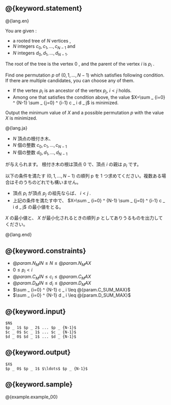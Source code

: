 ## @{keyword.statement}

@{lang.en}

You are given :

* a rooted tree of $N$ vertices ,
* $N$ integers $c _ 0 , c _ 1 , \dots , c _ {N-1}$ and
* $N$ integers $d _ 0 , d _ 1 , \dots , d _ {N-1}$.

The root of the tree is the vertex $0$ , and the parent of the vertex $i$ is $p _ i$ .

Find one permutation $p$ of $(0,1,\dots ,N-1)$ which satisfies following condition. If there are multiple candidates, you can choose any of them.

* If the vertex $p _ i$ is an ancestor of the vertex $p _ j$, $i \lt j$ holds.
* Among one that satisfies the condition above, the value $X=\sum _ {i=0} ^ {N-1} \sum _ {j=0} ^ {i-1} c _ i d _ j$ is minimized.

Output the minimum value of $X$ and a possible permutation $p$ with the value $X$ is minimized.

@{lang.ja}

* $N$ 頂点の根付き木、
* $N$ 個の整数 $c _ 0 , c _ 1 , \dots , c _ {N-1}$
* $N$ 個の整数 $d _ 0 , d _ 1 , \dots , d _ {N-1}$

が与えられます。
根付き木の根は頂点 $0$ で、頂点 $i$ の親は $p _ i$ です。

以下の条件を満たす $(0,1,\dots ,N-1)$ の順列 p を $1$ つ求めてください。複数ある場合はそのうちのどれでも構いません。

* 頂点 $p _ i$ が頂点 $p _ j$ の祖先ならば、 $i\lt j$ .
* 上記の条件を満たす中で、 $X=\sum _ {i=0} ^ {N-1} \sum _ {j=0} ^ {i-1} c _ i d _ j$ の最小値をとる。

$X$ の最小値と、 $X$ が最小化されるときの順列 $p$ としてありうるものを出力してください。

@{lang.end}


## @{keyword.constraints}

- $@{param.N_MIN} \leq N \leq @{param.N_MAX}$
- $0 \leq p _ i \lt i$
- $@{param.C_MIN} \leq c _ i \leq @{param.C_MAX}$
- $@{param.D_MIN} \leq d _ i \leq @{param.D_MAX}$
- $\sum _ {i=0} ^ {N-1} c _ i \leq @{param.C_SUM_MAX}$
- $\sum _ {i=0} ^ {N-1} d _ i \leq @{param.D_SUM_MAX}$

## @{keyword.input}

~~~
$N$
$p _ 1$ $p _ 2$ ... $p _ {N-1}$
$c _ 0$ $c _ 1$ ... $c _ {N-1}$
$d _ 0$ $d _ 1$ ... $d _ {N-1}$
~~~

## @{keyword.output}

~~~
$X$
$p _ 0$ $p _ 1$ $\ldots$ $p _ {N-1}$
~~~

## @{keyword.sample}

@{example.example_00}

